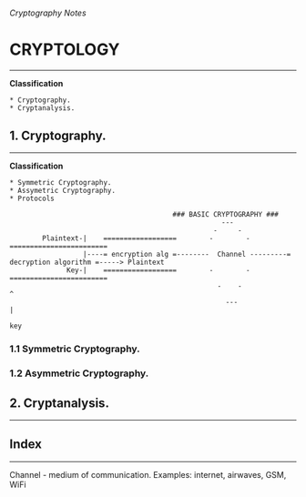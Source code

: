 ###### Cryptography Notes

# CRYPTOLOGY
---
**Classification**
~~~
* Cryptography.
* Cryptanalysis.
~~~

## 1. Cryptography.
---
**Classification**
~~~
* Symmetric Cryptography.
* Assymetric Cryptography.
* Protocols
~~~
~~~
                                        ### BASIC CRYPTOGRAPHY ###
                                                    ---
                                                  -     -
        Plaintext-|    ==================        -        -         ========================
                  |----= encryption alg =--------  Channel ---------= decryption algorithm =-----> Plaintext
              Key-|    ==================        -        -         ========================
                                                   -    -                      ^
                                                     ---                       |
                                                                              key
~~~

### 1.1 Symmetric Cryptography.

### 1.2 Asymmetric Cryptography.

## 2. Cryptanalysis.
---

## Index
---
Channel - medium of communication. Examples: internet, airwaves, GSM, WiFi
